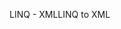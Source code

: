 <span data-ttu-id="94493-101">LINQ - XML</span><span class="sxs-lookup"><span data-stu-id="94493-101">LINQ to XML</span></span>